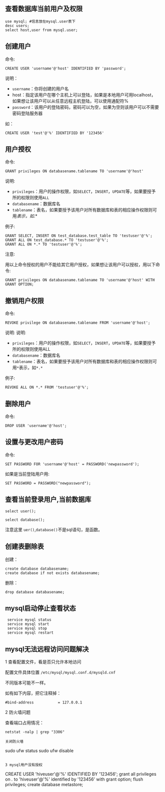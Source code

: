 
## 查看数据库当前用户及权限

```
use mysql; #信息放在mysql.user表下
desc users;
select host,user from mysql.user;
```

## 创建用户
命令:
```
CREATE USER 'username'@'host' IDENTIFIED BY 'password';
```

说明：
- `username`：你将创建的用户名
- host：指定该用户在哪个主机上可以登陆，如果是本地用户可用localhost，如果想让该用户可以从任意远程主机登陆，可以使用通配符%
- `password`：该用户的登陆密码，密码可以为空，如果为空则该用户可以不需要密码登陆服务器

如：
```
CREATE USER 'test'@'%' IDENTIFIED BY '123456'
```

## 用户授权
命令:
```
GRANT privileges ON databasename.tablename TO 'username'@'host'
```

说明:
- `privileges`：用户的操作权限，如`SELECT`，`INSERT`，`UPDATE`等，如果要授予所的权限则使用`ALL`
- `databasename`：数据库名
- `tablename`：表名，如果要授予该用户对所有数据库和表的相应操作权限则可用*表示，如*.*

例子:
```
GRANT SELECT, INSERT ON test_database.test_table TO 'testuser'@'%';
GRANT ALL ON test_database.* TO 'testuser'@'%';
GRANT ALL ON *.* TO 'testuser'@'%';
```

注意:

用以上命令授权的用户不能给其它用户授权，如果想让该用户可以授权，用以下命令:
```
GRANT privileges ON databasename.tablename TO 'username'@'host' WITH GRANT OPTION;
```

## 撤销用户权限
命令:
```
REVOKE privilege ON databasename.tablename FROM 'username'@'host';
```

说明:
说明:
- `privileges`：用户的操作权限，如`SELECT`，`INSERT`，`UPDATE`等，如果要授予所的权限则使用ALL
- `databasename`：数据库名
- `tablename`：表名，如果要授予该用户对所有数据库和表的相应操作权限则可用`*`表示，如`*.*`

例子:
```
REVOKE ALL ON *.* FROM 'testuser'@'%';
```

## 删除用户
命令:
```
DROP USER 'username'@'host';
```

## 设置与更改用户密码
命令:
```
SET PASSWORD FOR 'username'@'host' = PASSWORD('newpassword');
```

如果是当前登陆用户用:
```
SET PASSWORD = PASSWORD("newpassword");
```

## 查看当前登录用户,当前数据库

```
select user();

select database();
```
注意这里 `uer()`,`database()`不是sql语句，是函数。


## 创建表删除表
创建：
```
create database databasename;
create database if not exists databasename;
```

删除：
```
drop database databasename;
```


## mysql启动停止查看状态
```
 service mysql status
 service mysql start
 service mysql stop
 service mysql restart
 ```
 
 
## mysql无法远程访问问题解决

1 查看配置文件，看是否只允许本地访问

配置文件具体位置 `/etc/mysql/mysql.conf.d/mysqld.cnf`

不同版本可能不一样。

如有如下内容，把它注释掉：
```
#bind-address           = 127.0.0.1
```

2 防火墙问题

查看端口占用情况：
```
netstat -nalp | grep "3306"

关闭防火墙
```
sudo ufw status
sudo ufw disable
```

3 mysql用户没有授权
```
CREATE USER 'hiveuser'@'%' IDENTIFIED BY '123456';
grant all privileges on *.* to 'hiveuser'@'%' identified by '123456' with grant option; 
flush privileges;
create database metastore;
```



